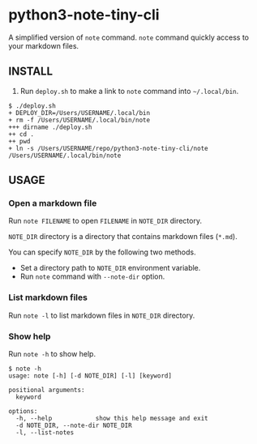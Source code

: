 # python3-note-tiny-cli

A simplified version of `note` command.
`note` command quickly access to your markdown files.


## INSTALL

1. Run `deploy.sh` to make a link to `note` command into `~/.local/bin`.

```console
$ ./deploy.sh
+ DEPLOY_DIR=/Users/USERNAME/.local/bin
+ rm -f /Users/USERNAME/.local/bin/note
+++ dirname ./deploy.sh
++ cd .
++ pwd
+ ln -s /Users/USERNAME/repo/python3-note-tiny-cli/note /Users/USERNAME/.local/bin/note
```


## USAGE

### Open a markdown file

Run `note FILENAME` to open `FILENAME` in `NOTE_DIR` directory.

`NOTE_DIR` directory is a directory that contains markdown files (`*.md`).

You can specify `NOTE_DIR` by the following two methods.

- Set a directory path to `NOTE_DIR` environment variable.
- Run `note` command with `--note-dir` option.

### List markdown files

Run `note -l` to list markdown files in `NOTE_DIR` directory.

### Show help

Run `note -h` to show help.

```console
$ note -h
usage: note [-h] [-d NOTE_DIR] [-l] [keyword]

positional arguments:
  keyword

options:
  -h, --help            show this help message and exit
  -d NOTE_DIR, --note-dir NOTE_DIR
  -l, --list-notes
```

